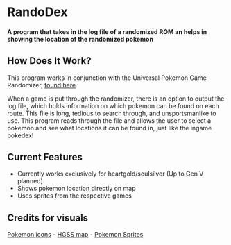 # RandoDex 

#### A program that takes in the log file of a randomized ROM an helps in showing the location of the randomized pokemon 

## How Does It Work? 
This program works in conjunction with the Universal Pokemon Game Randomizer, [found here](https://pokehacks.dabomstew.com/randomizer/index.php)

When a game is put through the randomizer, there is an option to output the log file, which holds information on which pokemon can be found on each route. This file is long, tedious to search through, and unsportsmanlike to use. This program reads through the file and allows the user to select a pokemon and see what locations it can be found in, just like the ingame pokedex! 

## Current Features
* Currently works exclusively for heartgold/soulsilver (Up to Gen V planned)
* Shows pokemon location directly on map
* Uses sprites from the respective games

## Credits for visuals
[Pokemon icons](https://msikma.github.io/pokesprite/index.html) - [HGSS map](https://bulbapedia.bulbagarden.net/wiki/Mt._Silver) - [Pokemon Sprites](https://veekun.com/dex/downloads)
